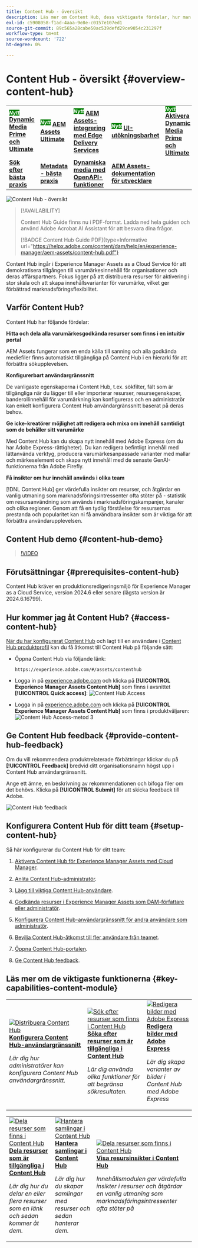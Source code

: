 ```yaml
---
title: Content Hub - översikt
description: Läs mer om Content Hub, dess viktigaste fördelar, hur man får tillgång till det och hur man kan ge feedback kring de alternativ som finns i Content Hub.
exl-id: c5908058-f1ad-4aaa-9e8e-c0157e107ed1
source-git-commit: 89c565a28cabe50ac539defd29ce9054c231297f
workflow-type: tm+mt
source-wordcount: '722'
ht-degree: 0%

---
```


# Content Hub - översikt {#overview-content-hub}

<table>
    <tr>
        <td>
            <sup style= "background-color:#008000; color:#FFFFFF; font-weight:bold"><i>Nytt</i></sup> <a href="/help/assets/dynamic-media/dm-prime-ultimate.md"><b>Dynamic Media Prime och Ultimate</b></a>
        </td>
        <td>
            <sup style= "background-color:#008000; color:#FFFFFF; font-weight:bold"><i>Nytt</i></sup> <a href="/help/assets/assets-ultimate-overview.md"><b>AEM Assets Ultimate</b></a>
        </td>
        <td>
            <sup style= "background-color:#008000; color:#FFFFFF; font-weight:bold"><i>Nytt</i></sup> <a href="/help/assets/integrate-aem-assets-edge-delivery-services.md"><b>AEM Assets-integrering med Edge Delivery Services</b></a>
        </td>
        <td>
            <sup style= "background-color:#008000; color:#FFFFFF; font-weight:bold"><i>Nytt</i></sup> <a href="/help/assets/aem-assets-view-ui-extensibility.md"><b>UI-utökningsbarhet</b></a>
        </td>
          <td>
            <sup style= "background-color:#008000; color:#FFFFFF; font-weight:bold"><i>Nytt</i></sup> <a href="/help/assets/dynamic-media/enable-dynamic-media-prime-and-ultimate.md"><b>Aktivera Dynamic Media Prime och Ultimate</b></a>
        </td>
    </tr>
    <tr>
        <td>
            <a href="/help/assets/search-best-practices.md"><b>Sök efter bästa praxis</b></a>
        </td>
        <td>
            <a href="/help/assets/metadata-best-practices.md"><b>Metadata - bästa praxis</b></a>
        </td>
        <td>
            <a href="/help/assets/dynamic-media-open-apis-overview.md"><b>Dynamiska media med OpenAPI-funktioner</b></a>
        </td>
        <td>
            <a href="https://developer.adobe.com/experience-cloud/experience-manager-apis/"><b>AEM Assets-dokumentation för utvecklare</b></a>
        </td>
    </tr>
</table>

![Content Hub - översikt](assets/content-hub-overview.png)

>[!AVAILABILITY]
>
>Content Hub Guide finns nu i PDF-format. Ladda ned hela guiden och använd Adobe Acrobat AI Assistant för att besvara dina frågor.
>
>[!BADGE Content Hub Guide PDF]{type=Informative url="https://helpx.adobe.com/content/dam/help/en/experience-manager/aem-assets/content-hub.pdf"}

Content Hub ingår i Experience Manager Assets as a Cloud Service för att demokratisera tillgången till varumärkesinnehåll för organisationer och deras affärspartners. Fokus ligger på att distribuera resurser för aktivering i stor skala och att skapa innehållsvarianter för varumärke, vilket ger förbättrad marknadsföringsflexibilitet.

## Varför Content Hub?

Content Hub har följande fördelar:

**Hitta och dela alla varumärkesgodkända resurser som finns i en intuitiv portal**

AEM Assets fungerar som en enda källa till sanning och alla godkända mediefiler finns automatiskt tillgängliga på Content Hub i en hierarki för att förbättra sökupplevelsen.

**Konfigurerbart användargränssnitt**

De vanligaste egenskaperna i Content Hub, t.ex. sökfilter, fält som är tillgängliga när du lägger till eller importerar resurser, resursegenskaper, banderollinnehåll för varumärkning kan konfigureras och en administratör kan enkelt konfigurera Content Hub användargränssnitt baserat på deras behov.

**Ge icke-kreatörer möjlighet att redigera och mixa om innehåll samtidigt som de behåller sitt varumärke**

Med Content Hub kan du skapa nytt innehåll med Adobe Express (om du har Adobe Express-rättigheter). Du kan redigera befintligt innehåll med lättanvända verktyg, producera varumärkesanpassade varianter med mallar och märkeselement och skapa nytt innehåll med de senaste GenAI-funktionerna från Adobe Firefly.

**Få insikter om hur innehåll används i olika team**

[!DNL Content Hub] ger värdefulla insikter om resurser, och åtgärdar en vanlig utmaning som marknadsföringsintressenter ofta stöter på - statistik om resursanvändning som används i marknadsföringskampanjer, kanaler och olika regioner. Genom att få en tydlig förståelse för resursernas prestanda och popularitet kan ni få användbara insikter som är viktiga för att förbättra användarupplevelsen.

## Content Hub demo {#content-hub-demo}

>[!VIDEO](https://video.tv.adobe.com/v/3459544)

## Förutsättningar {#prerequisites-content-hub}

Content Hub kräver en produktionsredigeringsmiljö för Experience Manager as a Cloud Service, version 2024.6 eller senare (lägsta version är 2024.6.16799).

## Hur kommer jag åt Content Hub? {#access-content-hub}

[När du har konfigurerat Content Hub](/help/assets/deploy-content-hub.md) och lagt till en användare i [Content Hub produktprofil](/help/assets/deploy-content-hub.md#content-hub-instance-product-profile) kan du få åtkomst till Content Hub på följande sätt:

* Öppna Content Hub via följande länk:

  `https://experience.adobe.com/#/assets/contenthub`

* Logga in på [experience.adobe.com](https://auth.services.adobe.com/en_GB/index.html?callback=https%3A%2F%2Fims-na1.adobelogin.com%2Fims%2Fadobeid%2Fexc_app%2FAdobeID%2Ftoken%3Fredirect_uri%3Dhttps%253A%252F%252Fexperience.adobe.com%252F%2523old_hash%253Dold_hash%253D%252523%25252F%2526from_ims%253Dtrue%253Fclient_id%253Dexc_app%2526api%253Dauthorize%2526scope%253Dab.manage%252Caccount_cluster.read%252Cadditional_info%252Cadditional_info.job_function%252Cadditional_info.projectedProductContext%252Cadditional_info.roles%252CAdobeID%252Cadobeio.appregistry.read%252Cadobeio_api%252Caudiencemanager_api%252Ccreative_cloud%252Cmps%252Copenid%252Corg.read%252Cpps.read%252Cread_organizations%252Cread_pc%252Cread_pc.acp%252Cread_pc.dma_tartan%252Csession%26state%3D%257B%2522jslibver%2522%253A%2522v2-v0.31.0-2-g1e8a8a8%2522%252C%2522nonce%2522%253A%25222316022399331147%2522%257D%26code_challenge_method%3Dplain%26use_ms_for_expiry%3Dtrue&amp;client_id=exc_app&amp;scope=ab.manage%2Caccount_cluster.read%2Cadditional_info%2Cadditional_info.job_function%2Cadditional_info.projectedProductContext%2Cadditional_info.roles%2CAdobeID%2Cadobeio.appregistry.read%2Cadobeio_api%2Caudiencemanager_api%2Ccreative_cloud%2Cmps%2Copenid%2Corg.read%2Cpps.read%2Cread_organizations%2Cread_pc%2Cread_pc.acp%2Cread_pc.dma_tartan%2Csession&amp;state=%7B%22jslibver%22%3A%22v2-v0.31.0-2-g1e8a8a8%22%2C%22nonce%22%3A%222316022399331147%22%7D&amp;relay=64da7fa8-cd9e-47cf-9892-7f3ef3092f8c&amp;locale=en_GB&amp;flow_type=token&amp;dctx_id=v%3A2%2Cs%2Cf%2Cb8e64530-b013-11ee-a6c1-e721bdec0171&amp;idp_flow_type=login&amp;response_type=token&amp;profile_filter=%7B%22findFirst%22%3Atrue%2C+%22fallbackToAA%22%3Atrue%2C+%22preferForwardProfile%22%3Atrue%2C+%22searchEntireCluster%22%3Atrue%7D%3B+isOwnedByOrg%28%2776B329395DF155D60A495E2C%40AdobeOrg%27%29&amp;code_challenge_method=plain&amp;redirect_uri=https%3A%2F%2Fexperience.adobe.com%2F%23old_hash%3Dold_hash%3D%2523%252F%26from_ims%3Dtrue%3Fclient_id%3Dexc_app%26api%3Dauthorize%26scope%3Dab.manage%2Caccount_cluster.read%2Cadditional_info%2Cadditional_info.job_function%2Cadditional_info.projectedProductContext%2Cadditional_info.roles%2CAdobeID%2Cadobeio.appregistry.read%2Cadobeio_api%2Caudiencemanager_api%2Ccreative_cloud%2Cmps%2Copenid%2Corg.read%2Cpps.read%2Cread_organizations%2Cread_pc%2Cread_pc.acp%2Cread_pc.dma_tartan%2Csession&amp;use_ms_for_expiry=true#/) och klicka på **[!UICONTROL Experience Manager Assets Content Hub]** som finns i avsnittet **[!UICONTROL Quick access]**:
  ![Content Hub Access](assets/access-content-hub.png)

* Logga in på [experience.adobe.com](https://auth.services.adobe.com/en_GB/index.html?callback=https%3A%2F%2Fims-na1.adobelogin.com%2Fims%2Fadobeid%2Fexc_app%2FAdobeID%2Ftoken%3Fredirect_uri%3Dhttps%253A%252F%252Fexperience.adobe.com%252F%2523old_hash%253Dold_hash%253D%252523%25252F%2526from_ims%253Dtrue%253Fclient_id%253Dexc_app%2526api%253Dauthorize%2526scope%253Dab.manage%252Caccount_cluster.read%252Cadditional_info%252Cadditional_info.job_function%252Cadditional_info.projectedProductContext%252Cadditional_info.roles%252CAdobeID%252Cadobeio.appregistry.read%252Cadobeio_api%252Caudiencemanager_api%252Ccreative_cloud%252Cmps%252Copenid%252Corg.read%252Cpps.read%252Cread_organizations%252Cread_pc%252Cread_pc.acp%252Cread_pc.dma_tartan%252Csession%26state%3D%257B%2522jslibver%2522%253A%2522v2-v0.31.0-2-g1e8a8a8%2522%252C%2522nonce%2522%253A%25222316022399331147%2522%257D%26code_challenge_method%3Dplain%26use_ms_for_expiry%3Dtrue&amp;client_id=exc_app&amp;scope=ab.manage%2Caccount_cluster.read%2Cadditional_info%2Cadditional_info.job_function%2Cadditional_info.projectedProductContext%2Cadditional_info.roles%2CAdobeID%2Cadobeio.appregistry.read%2Cadobeio_api%2Caudiencemanager_api%2Ccreative_cloud%2Cmps%2Copenid%2Corg.read%2Cpps.read%2Cread_organizations%2Cread_pc%2Cread_pc.acp%2Cread_pc.dma_tartan%2Csession&amp;state=%7B%22jslibver%22%3A%22v2-v0.31.0-2-g1e8a8a8%22%2C%22nonce%22%3A%222316022399331147%22%7D&amp;relay=64da7fa8-cd9e-47cf-9892-7f3ef3092f8c&amp;locale=en_GB&amp;flow_type=token&amp;dctx_id=v%3A2%2Cs%2Cf%2Cb8e64530-b013-11ee-a6c1-e721bdec0171&amp;idp_flow_type=login&amp;response_type=token&amp;profile_filter=%7B%22findFirst%22%3Atrue%2C+%22fallbackToAA%22%3Atrue%2C+%22preferForwardProfile%22%3Atrue%2C+%22searchEntireCluster%22%3Atrue%7D%3B+isOwnedByOrg%28%2776B329395DF155D60A495E2C%40AdobeOrg%27%29&amp;code_challenge_method=plain&amp;redirect_uri=https%3A%2F%2Fexperience.adobe.com%2F%23old_hash%3Dold_hash%3D%2523%252F%26from_ims%3Dtrue%3Fclient_id%3Dexc_app%26api%3Dauthorize%26scope%3Dab.manage%2Caccount_cluster.read%2Cadditional_info%2Cadditional_info.job_function%2Cadditional_info.projectedProductContext%2Cadditional_info.roles%2CAdobeID%2Cadobeio.appregistry.read%2Cadobeio_api%2Caudiencemanager_api%2Ccreative_cloud%2Cmps%2Copenid%2Corg.read%2Cpps.read%2Cread_organizations%2Cread_pc%2Cread_pc.acp%2Cread_pc.dma_tartan%2Csession&amp;use_ms_for_expiry=true#/) och klicka på **[!UICONTROL Experience Manager Assets Content Hub]** som finns i produktväljaren:
  ![Content Hub Access-metod 3](assets/access-content-hub-alternate.png)

## Ge Content Hub feedback {#provide-content-hub-feedback}

Om du vill rekommendera produktrelaterade förbättringar klickar du på **[!UICONTROL Feedback]** bredvid ditt organisationsnamn högst upp i Content Hub användargränssnitt.

Ange ett ämne, en beskrivning av rekommendationen och bifoga filer om det behövs. Klicka på **[!UICONTROL Submit]** för att skicka feedback till Adobe.

![Content Hub feedback](assets/content-hub-feedback.png)

## Konfigurera Content Hub för ditt team {#setup-content-hub}

Så här konfigurerar du Content Hub för ditt team:

1. [Aktivera Content Hub för Experience Manager Assets med Cloud Manager](deploy-content-hub.md#enable-content-hub).

1. [Anlita Content Hub-administratör](deploy-content-hub.md#onboard-content-hub-administrator).

1. [Lägg till viktiga Content Hub-användare](deploy-content-hub.md#onboard-content-hub-consumer-users).

1. [Godkända resurser i Experience Manager Assets som DAM-författare eller administratör](approve-assets.md).

1. [Konfigurera Content Hub-användargränssnitt för andra användare som administratör](configure-content-hub-ui-options.md).

1. [Bevilja Content Hub-åtkomst till fler användare från teamet](deploy-content-hub.md#onboard-content-hub-consumer-users).

1. [Öppna Content Hub-portalen](#access-content-hub).

1. [Ge Content Hub feedback](#provide-content-hub-feedback).


## Läs mer om de viktigaste funktionerna {#key-capabilities-content-module}

<table>
<td>
   <a href="/help/assets/configure-content-hub-ui-options.md">
   <img alt="Distribuera Content Hub" src="./assets/configure-assets.png" />
   </a>
   <div>
      <a href="/help/assets/configure-content-hub-ui-options.md">
      <strong> Konfigurera Content Hub-användargränssnitt </strong>
      </a>
   </div>
   <p>
      <em>Lär dig hur administratörer kan konfigurera Content Hub användargränssnitt. </em>
   </p>
</td>


<td>
   <a href="/help/assets/search-assets-content-hub.md">
   <img alt="Sök efter resurser som finns i Content Hub" src="./assets/search.png" />
   </a>
   <div>
      <a href="/help/assets/search-assets-content-hub.md">
      <strong> Söka efter resurser som är tillgängliga i Content Hub </strong>
      </a>
   </div>
   <p>
      <em>Lär dig använda olika funktioner för att begränsa sökresultaten.</em>
   </p>
</td>
<td>
   <a href="/help/assets/edit-images-content-hub.md">
   <img alt="Redigera bilder med Adobe Express" src="./assets/edit-images-content-hub.png" />
   </a>
   <div>
      <a href="/help/assets/edit-images-content-hub.md">
      <strong>Redigera bilder med Adobe Express</strong>
      </a>
   </div>
   <p>
      <em>Lär dig skapa varianter av bilder i Content Hub med Adobe Express</em>
   </p>
</td>
</table>
<table>
<td>
   <a href="/help/assets/share-assets-content-hub.md">
   <img alt="Dela resurser som finns i Content Hub" src="./assets/share-assets-banner.png" />
   </a>
   <div>
      <a href="/help/assets/share-assets-content-hub.md">
      <strong>Dela resurser som är tillgängliga i Content Hub</strong>
      </a>
   </div>
   <p>
      <em>Lär dig hur du delar en eller flera resurser som en länk och sedan kommer åt dem.</em>
   </p>
</td>
<td>
   <a href="/help/assets/collections-content-hub.md">
   <img alt="Hantera samlingar i Content Hub" src="./assets/manage-collection.png" />
   </a>
   <div>
      <a href="/help/assets/collections-content-hub.md">
      <strong>Hantera samlingar i Content Hub</strong>
      </a>
   </div>
   <p>
      <em>Lär dig hur du skapar samlingar med resurser och sedan hanterar dem.</em>
   </p>
</td>
<td>
   <a href="/help/assets/insights-content-hub.md">
   <img alt="Dela resurser som finns i Content Hub" src="./assets/asset-insights-banner.jpg" />
   </a>
   <div>
      <a href="/help/assets/insights-content-hub.md">
      <strong>Visa resursinsikter i Content Hub</strong>
      </a>
   </div>
   <p>
      <em> Innehållsmodulen ger värdefulla insikter i resurser och åtgärdar en vanlig utmaning som marknadsföringsintressenter ofta stöter på</em>
   </p>
</td>
</table>
